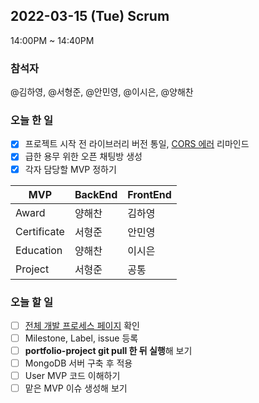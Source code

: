 ## 2022-03-15 (Tue) Scrum
14:00PM ~ 14:40PM

### 참석자   
@김하영, @서형준, @안민영, @이시은, @양해찬


### 오늘 한 일
- [X] 프로젝트 시작 전 라이브러리 버전 통일, [CORS 에러](https://www.notion.so/elice/4fa70d8cc9ec4909bb5dd18f9f5f1222) 리마인드
- [X] 급한 용무 위한 오픈 채팅방 생성
- [X] 각자 담당할 MVP 정하기   

|MVP|BackEnd|FrontEnd|
|------|---|---|
|Award|양해찬|김하영|
|Certificate|서형준|안민영|
|Education|양해찬|이시은|
|Project|서형준|공통|

### 오늘 할 일
- [ ] [전체 개발 프로세스 페이지](https://www.notion.so/elice/23e4a58690634e0589986d7e18ef952f) 확인
- [ ] Milestone, Label, issue 등록
- [ ] **portfolio-project git pull 한 뒤 실행**해 보기
- [ ] MongoDB 서버 구축 후 적용
- [ ] User MVP 코드 이해하기
- [ ] 맡은 MVP 이슈 생성해 보기

<br/>